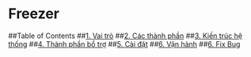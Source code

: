 # Freezer

##Table of Contents
##[1. Vai trò](https://github.com/hocchudong/Freezer/blob/master/Vaitro.md "Vaitro")
##[2. Các thành phần](https://github.com/hocchudong/Freezer/blob/master/Thanhphan.md)
##[3. Kiến trúc hệ thống](https://github.com/hocchudong/Freezer/blob/master/Kientruc.md)
##[4. Thành phần bổ trợ](https://github.com/hocchudong/Freezer/blob/master/Thanphanbotro.md)
##[5. Cài đặt](https://github.com/hocchudong/ghichep-Freezer/tree/master/Cai-dat)
##[6. Vận hành](https://github.com/hocchudong/ghichep-Freezer/tree/master/Van-hanh)
##[6. Fix Bug](https://github.com/hocchudong/ghichep-Freezer/blob/master/FixBug.md)

